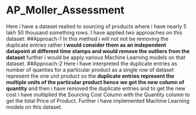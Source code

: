 # AP_Moller_Assessment
Here i have a dataset realted to sourcing of products where i have nearly 5 lakh 50 thousand something rows. I have applied two approaches on this dataset:
##Approach-1
In this method i will not not be removing the duplicate entries rather **i would consider them as an independent datapoint at different time stamps and would remove the outliers from the dataset** further i would be apply various Machine Learning models on that dataset.
##Approach-2
Here i have interpreted the duplicate entries as number of quanties for a particular product as a single row of dataset represent the one unit product so the **duplicate entries represent the multiple units of the particular product hence we got the new column of quantity** and then i have removed the duplicate entries and to get the new cost i have multiplied the Sourcing Cost Column with the Quantity column to get the total Price of Product. Further i have implemented Machine Learning models on this dataset.
